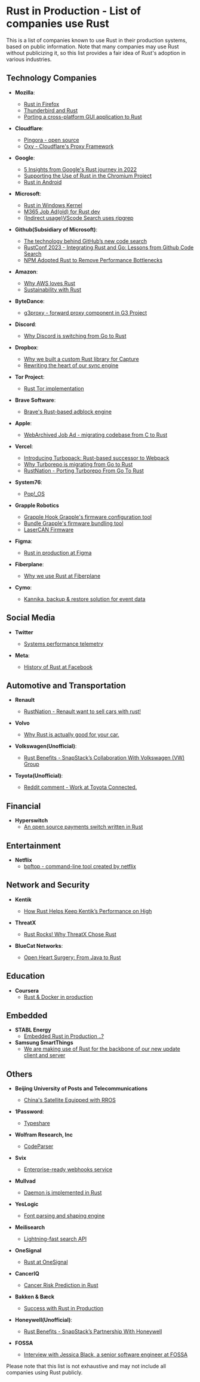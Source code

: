 # Rust in Production - List of companies use Rust
This is a list of companies known to use Rust in their production systems, based on public information. Note that many companies may use Rust without publicizing it, so this list provides a fair idea of Rust's adoption in various industries.


## Technology Companies

- **Mozilla**: 
    * [Rust in Firefox](https://wiki.mozilla.org/Oxidation)
    * [Thunderbird and Rust](https://blog.thunderbird.net/2024/04/adventures-in-rust-bringing-exchange-support-to-thunderbird/)
    * [Porting a cross-platform GUI application to Rust](https://hacks.mozilla.org/2024/04/porting-a-cross-platform-gui-application-to-rust/)
 
- **Cloudflare**:
    * [Pingora - open source](https://github.com/cloudflare/pingora)
    * [Oxy - Cloudflare's Proxy Framework](https://blog.cloudflare.com/introducing-oxy)
      
- **Google**:
    * [5 Insights from Google's Rust journey in 2022](https://opensource.googleblog.com/2023/06/rust-fact-vs-fiction-5-insights-from-googles-rust-journey-2022.html)
    * [Supporting the Use of Rust in the Chromium Project](https://security.googleblog.com/2023/01/supporting-use-of-rust-in-chromium.html)
    * [Rust in Android](https://security.googleblog.com/2022/12/memory-safe-languages-in-android-13.html)
      
- **Microsoft**:
    * [Rust in Windows Kernel](https://www.neowin.net/news/senior-microsoft-exec-says-windows-11-kernel-will-soon-be-booting-with-rust-inside/)
    * [M365 Job Ad(old) for Rust dev](https://jobs.careers.microsoft.com/global/en/job/1633482/Principal-Software-Architect)
    * [(Indirect usage)VScode Search uses ripgrep](https://code.visualstudio.com/updates/v1_11#_text-search-improvements)
      
- **Github(Subsidiary of Microsoft)**:
    * [The technology behind GitHub’s new code search](https://github.blog/2023-02-06-the-technology-behind-githubs-new-code-search/)
    * [RustConf 2023 - Integrating Rust and Go: Lessons from Github Code Search](https://www.youtube.com/watch?v=KYdlqhb267c)
    * [NPM Adopted Rust to Remove Performance Bottlenecks](https://www.infoq.com/news/2019/03/rust-npm-performance/)

- **Amazon**:
    * [Why AWS loves Rust](https://aws.amazon.com/blogs/opensource/why-aws-loves-rust-and-how-wed-like-to-help/)
    * [Sustainability with Rust](https://aws.amazon.com/cn/blogs/opensource/sustainability-with-rust/)

- **ByteDance**:
    * [g3proxy - forward proxy component in G3 Project](https://github.com/bytedance/g3)

- **Discord**: 
    * [Why Discord is switching from Go to Rust](https://discord.com/blog/why-discord-is-switching-from-go-to-rust)

- **Dropbox**: 
    * [Why we built a custom Rust library for Capture](https://dropbox.tech/application/why-we-built-a-custom-rust-library-for-capture)
    * [Rewriting the heart of our sync engine](https://dropbox.tech/infrastructure/rewriting-the-heart-of-our-sync-engine)

- **Tor Project**:
    * [Rust Tor implementation](https://blog.torproject.org/arti_100_released/)

- **Brave Software**:
   * [Brave's Rust-based adblock engine](https://github.com/brave/adblock-rust) 
     
- **Apple**:
   * [WebArchived Job Ad - migrating codebase from C to Rust](https://web.archive.org/web/20200913113011/https://jobs.apple.com/de-de/details/200170723/software-engineer-networking-privacy?team=SFTWR)

- **Vercel**:
    * [Introducing Turbopack: Rust-based successor to Webpack](https://vercel.com/blog/turbopack)
    * [Why Turborepo is migrating from Go to Rust](https://vercel.com/blog/turborepo-migration-go-rust)
    * [RustNation - Porting Turborepo From Go To Rust](https://www.youtube.com/watch?v=RILymfTIcoo)
 
- **System76**:
    * [Pop!_OS](https://github.com/pop-os/pop)

- **Grapple Robotics**
  * [Grapple Hook Grapple's firmware configuration tool](https://github.com/GrappleRobotics/GrappleHook)
  * [Bundle Grapple's firmware bundling tool](https://github.com/GrappleRobotics/bundle)
  * [LaserCAN Firmware](https://github.com/GrappleRobotics/LaserCAN)

- **Figma**:
    * [Rust in production at Figma](https://www.figma.com/blog/rust-in-production-at-figma/)

- **Fiberplane**:
    * [Why we use Rust at Fiberplane](https://fiberplane.com/blog/why-we-use-rust-at-fiberplane)

- **Cymo**:
    * [Kannika, backup & restore solution for event data](https://cymo.eu/blog/why-we-use-rust-for-our-kannika-solution)

## Social Media

- **Twitter**
    * [Systems performance telemetry](https://github.com/twitter/rezolus)
      
- **Meta**:
    * [History of Rust at Facebook](https://engineering.fb.com/2021/04/29/developer-tools/rust/)


## Automotive and Transportation

- **Renault**
    * [RustNation - Renault want to sell cars with rust!](https://www.youtube.com/watch?v=Z1xMvm3eS4k)

- **Volvo**
    * [Why Rust is actually good for your car.](https://medium.com/volvo-cars-engineering/why-volvo-thinks-you-should-have-rust-in-your-car-4320bd639e09#a650)

- **Volkswagen(Unofficial)**: 
    * [Rust Benefits - SnapStack’s Collaboration With Volkswagen (VW) Group](https://snapstack.cz/rust-the-programming-language-of-the-future/#snapstacks-collaboration-with-volkswagen-vw-group)

- **Toyota(Unofficial)**:
    * [Reddit comment - Work at Toyota Connected.](https://www.reddit.com/r/rust/comments/ts605e/comment/i2rsprn/)

## Financial

- **Hyperswitch**
    * [An open source payments switch written in Rust](https://github.com/juspay/hyperswitch)

## Entertainment
- **Netflix**
    * [bpftop - command-line tool created by netflix](https://netflixtechblog.com/announcing-bpftop-streamlining-ebpf-performance-optimization-6a727c1ae2e5)

## Network and Security

- **Kentik**
    * [How Rust Helps Keep Kentik’s Performance on High](https://www.kentik.com/blog/under-the-hood-how-rust-helps-keep-kentik's-performance-on-high/)

- **ThreatX**
    * [Rust Rocks! Why ThreatX Chose Rust](https://www.threatx.com/resource/rust-rocks-why-threatx-chose-rust/)

- **BlueCat Networks**:
    * [Open Heart Surgery: From Java to Rust](https://medium.techatscale.com/open-heart-surgery-from-java-to-rust-88d042ad43e7)

## Education

- **Coursera**
    * [Rust & Docker in production](https://medium.com/coursera-engineering/rust-docker-in-production-coursera-f7841d88e6ed)

## Embedded
- **STABL Energy**
    * [Embedded Rust in Production ..?](https://blog.lohr.dev/embedded-rust)
- **Samsung SmartThings**
    * [We are making use of Rust for the backbone of our new update client and server](https://community.smartthings.com/t/hub-firmware-release-notes-17-12-17-13-17-14/83722/376)


## Others
      
- **Beijing University of Posts and Telecommunications**
    * [China's Satellite Equipped with RROS](https://bupt-os.github.io/website/news/2023_12_9/satellite_launch/)

- **1Password**: 
    * [Typeshare](https://github.com/1Password/typeshare)
      
- **Wolfram Research, Inc**
    * [CodeParser](https://github.com/WolframResearch/codeparser)

- **Svix**
    * [Enterprise-ready webhooks service](https://github.com/svix/svix-webhooks/)
 
- **Mullvad**
    * [Daemon is implemented in Rust](https://github.com/mullvad/mullvadvpn-app)

- **YesLogic**
    * [Font parsing and shaping engine](https://yeslogic.com/blog/allsorts-rust-font-shaping-engine/)

- **Meilisearch**
    * [Lightning-fast search API](https://github.com/meilisearch/MeiliSearch)

- **OneSignal**
    * [Rust at OneSignal](https://onesignal.com/blog/rust-at-onesignal/)

- **CancerIQ**
    * [Cancer Risk Prediction in Rust](http://engineering.canceriq.com/posts/rust/)

- **Bakken & Bæck**
    * [Success with Rust in Production](https://tech.bakkenbaeck.com/post/success-with-rust-in-production)

- **Honeywell(Unofficial)**:
    * [Rust Benefits - SnapStack’s Partnership With Honeywell](https://snapstack.cz/rust-the-programming-language-of-the-future/#snapstacks-partnership-with-honeywellnbsp)
      
- **FOSSA**
    * [Interview with Jessica Black, a senior software engineer at FOSSA](https://serokell.io/blog/rust-in-production-fossa)

Please note that this list is not exhaustive and may not include all companies using Rust publicly.
